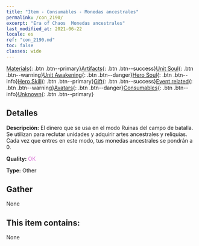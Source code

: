 ```yaml
---
title: "Item - Consumables - Monedas ancestrales"
permalink: /con_2190/
excerpt: "Era of Chaos  Monedas ancestrales"
last_modified_at: 2021-06-22
locale: es
ref: "con_2190.md"
toc: false
classes: wide
---
```

 [Materials](/ItemsES/){: .btn .btn--primary}[Artifacts](/ItemsES/Artifacts/){: .btn .btn--success}[Unit Soul](/ItemsES/UnitSoul/){: .btn .btn--warning}[Unit Awakening](/ItemsES/UnitAwakening/){: .btn .btn--danger}[Hero Soul](/ItemsES/HeroSoul/){: .btn .btn--info}[Hero Skill](/ItemsES/HeroSkill/){: .btn .btn--primary}[Gift](/ItemsES/Gift/){: .btn .btn--success}[Event related](/ItemsES/Events/){: .btn .btn--warning}[Avatars](/ItemsES/Avatars/){: .btn .btn--danger}[Consumables](/ItemsES/Consumables/){: .btn .btn--info}[Unknown](/ItemsES/Unknown/){: .btn .btn--primary}

## Detalles
 **Descripción:** El dinero que se usa en el modo Ruinas del campo de batalla. Se utilizan para reclutar unidades y adquirir artes ancestrales y reliquias. Cada vez que entres en este modo, tus monedas ancestrales se pondrán a 0.

 **Quality:** <span style="color: #DA70D6">OK</span>

 **Type:** Other

## Gather

  None

## This item contains:

  None

